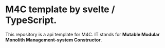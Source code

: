 # M4C template by svelte / TypeScript.

This repository is a api template for M4C.
IT stands for **Mutable Modular Monolith Management-system Constructor**.
